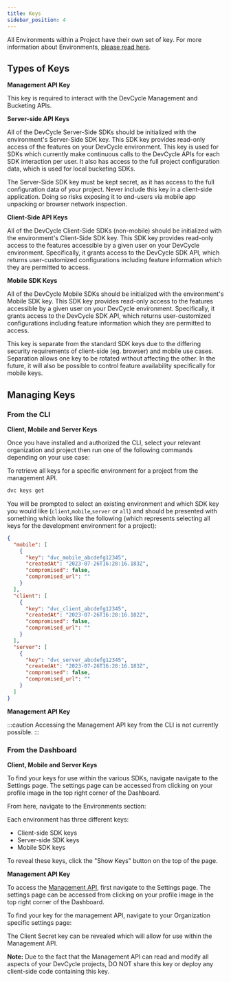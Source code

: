 ```yaml
---
title: Keys
sidebar_position: 4
---
```


All Environments within a Project have their own set of key. For more information about Environments, [please read here](/essentials/environments).

## Types of Keys

**Management API Key**

This key is required to interact with the DevCycle Management and Bucketing APIs.

**Server-side API Keys**

All of the DevCycle Server-Side SDKs should be initialized with the environment's Server-Side SDK key. This SDK key provides read-only access of the features on your DevCycle environment. This key is used for SDKs which currently make continuous calls to the DevCycle APIs for each SDK interaction per user. It also has access to the full project configuration data, which is used for local bucketing SDKs.

The Server-Side SDK key must be kept secret, as it has access to the full configuration data of your project. Never include this key in a client-side application. Doing so risks exposing it to end-users via mobile app unpacking or browser network inspection.

**Client-Side API Keys**

All of the DevCycle Client-Side SDKs (non-mobile) should be initialized with the environment's Client-Side SDK key. This SDK key provides read-only access to the features accessible by a given user on your DevCycle environment. Specifically, it grants access to the DevCycle SDK API, which returns user-customized configurations including feature information which they are permitted to access.

**Mobile SDK Keys**

All of the DevCycle Mobile SDKs should be initialized with the environment's Mobile SDK key. This SDK key provides read-only access to the features accessible by a given user on your DevCycle environment. Specifically, it grants access to the DevCycle SDK API, which returns user-customized configurations including feature information which they are permitted to access.

This key is separate from the standard SDK keys due to the differing security requirements of client-side (eg. browser) and mobile use cases. Separation allows one key to be rotated without affecting the other. In the future, it will also be possible to control feature availability specifically for mobile keys.

## Managing Keys


### From the CLI

**Client, Mobile and Server Keys**


Once you have installed and authorized the CLI, select your relevant organization and project then run one of the following commands depending on your use case:

To retrieve all keys for a specific environment for a project from the management API.

```bash
dvc keys get
```  

You will be prompted to select an existing environment and which SDK key you would like (`client`,`mobile`,`server` or `all`) and should be presented with something which looks like the following (which represents selecting all keys for the development environment for a project):


```json
{
  "mobile": [
    {
      "key": "dvc_mobile_abcdefg12345",
      "createdAt": "2023-07-26T16:28:16.183Z",
      "compromised": false,
      "compromised_url": ""
    }
  ],
  "client": [
    {
      "key": "dvc_client_abcdefg12345",
      "createdAt": "2023-07-26T16:28:16.182Z",
      "compromised": false,
      "compromised_url": ""
    }
  ],
  "server": [
    {
      "key": "dvc_server_abcdefg12345",
      "createdAt": "2023-07-26T16:28:16.183Z",
      "compromised": false,
      "compromised_url": ""
    }
  ]
}
```


**Management API Key**

:::caution
Accessing the Management API key from the CLI is not currently possible.
:::

### From the Dashboard

**Client, Mobile and Server Keys**

To find your keys for use within the various SDKs, navigate navigate to the Settings page. The settings page can be accessed from clicking on your profile image in the top right corner of the Dashboard. 

From here, navigate to the Environments section:

Each environment has three different keys: 

* Client-side SDK keys
* Server-side SDK keys
* Mobile SDK keys

To reveal these keys, click the "Show Keys" button on the top of the page.

**Management API Key**

To access the [Management API](/management-api/), first navigate to the Settings page. The settings page can be accessed from clicking on your profile image in the top right corner of the Dashboard. 

To find your key for the management API, navigate to your Organization specific settings page:

The Client Secret key can be revealed which will allow for use within the Management API. 

**Note:** Due to the fact that the Management API can read and modify all aspects of your DevCycle projects, DO NOT share this key or deploy any client-side code containing this key.

